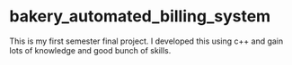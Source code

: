 # bakery_automated_billing_system
This is my first semester final project. I developed this using c++ and gain lots of knowledge and good bunch of skills. 
